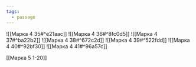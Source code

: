 ```yaml
---
tags:
  - passage
---
```


![[Марка 4 35#^e21aac]]
![[Марка 4 36#^8fc0d5]]
![[Марка 4 37#^ba22b2]]
![[Марка 4 38#^672c2d]]
![[Марка 4 39#^522fdd]]
![[Марка 4 40#^92bf30]]
![[Марка 4 41#^96a57c]]

[[Марка 5 1-20]]